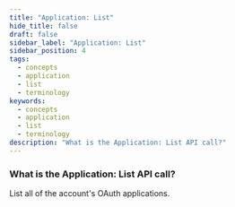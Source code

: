 ```yaml
---
title: "Application: List"
hide_title: false
draft: false
sidebar_label: "Application: List"
sidebar_position: 4
tags:
  - concepts
  - application
  - list
  - terminology
keywords:
  - concepts
  - application
  - list
  - terminology
description: "What is the Application: List API call?"
---
```


### What is the Application: List API call?

List all of the account's OAuth applications.
